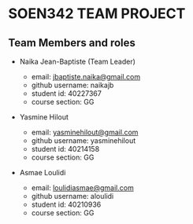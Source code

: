 # SOEN342 TEAM PROJECT

## Team Members and roles 
* Naika Jean-Baptiste (Team Leader)
  - email: jbaptiste.naika@gmail.com
  - github username: naikajb
  - student id: 40227367
  - course section: GG

* Yasmine Hilout 
  - email: yasminehilout@gmail.com
  - github username: yasminehilout
  - student id: 40214158
  - course section: GG

* Asmae Loulidi
  - email: loulidiasmae@gmail.com
  - github username: aloulidi
  - student id: 40210936
  - course section: GG 
